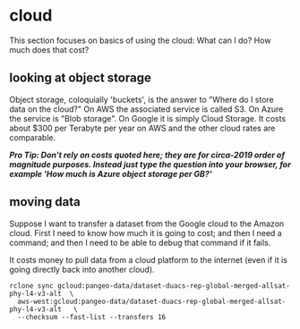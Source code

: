 # cloud

This section focuses on basics of using the cloud: What can I do? How much does that cost? 

## looking at object storage

Object storage, coloquially 'buckets', is the answer to "Where do I store data on the cloud?" On AWS the associated 
service is called S3. On Azure the service is "Blob storage". On Google it is simply Cloud Storage. It costs about
$300 per Terabyte per year on AWS and the other cloud rates are comparable. 

***Pro Tip: Don't rely on costs quoted here; they are for circa-2019 order of magnitude purposes. Instead
just type the question into your browser, for example 'How much is Azure object storage per GB?'***

## moving data

Suppose I want to transfer a dataset from the Google cloud to the Amazon cloud. First I need to know how 
much it is going to cost; and then I need a command; and then I need to be able to debug that command if it fails. 


It costs money to pull data from a cloud platform to the internet (even if it is going directly back into another cloud). 

```
rclone sync gcloud:pangeo-data/dataset-duacs-rep-global-merged-allsat-phy-l4-v3-alt  \
  aws-west:gcloud:pangeo-data/dataset-duacs-rep-global-merged-allsat-phy-l4-v3-alt   \
  --checksum --fast-list --transfers 16
```
